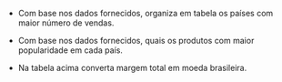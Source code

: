 - Com base nos dados fornecidos, organiza em tabela os países com maior número de vendas.

- Com base nos dados fornecidos, quais os produtos com maior popularidade em cada país.

- Na tabela acima converta margem total em moeda brasileira.